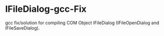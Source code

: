 # IFileDialog-gcc-Fix
gcc fix/solution for compiling COM Object IFileDialog (IFileOpenDialog and IFileSaveDialog).
